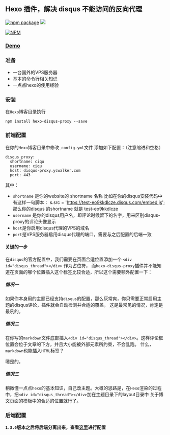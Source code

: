 ## Hexo 插件，解决 disqus 不能访问的反向代理
[![npm package](https://img.shields.io/npm/v/hexo-disqus-proxy.svg?style=flat)](https://www.npmjs.org/package/hexo-disqus-proxy)
![](https://img.shields.io/badge/node-%3E7.6-brightgreen.svg)

[![NPM](https://nodei.co/npm/hexo-disqus-proxy.png)](https://nodei.co/npm/hexo-disqus-proxy/)


### [Demo](https://ycwalker.com/test-disqus-proxy/)

### 准备
* 一台国外的VPS服务器
* 基本的命令行相关知识
* 一点点hexo的使用经验

### 安装

在`Hexo`博客目录执行
```
npm install hexo-disqus-proxy --save
```

### 前端配置

在你的`Hexo`博客目录中修改`_config.yml`文件
添加如下配置：（注意缩进和空格）
```
disqus_proxy:
  shortname: ciqu
  username: ciqu
  host: disqus-proxy.ycwalker.com
  port: 443
```
其中：
* `shortname` 是你的website的 shortname 名称 比如在你的disqus安装代码中 有这样一句脚本：
         s.src = 'https://test-eo9kkdlcze.disqus.com/embed.js';
         那么你的disqus 的shortname 就是 test-eo9kkdlcze
* `username` 是你的disqus用户名，即评论时候留下的名字，用来区别disqus-proxy的评论头像显示
* `host`是你启用disqus代理的VPS的域名
* `port`是VPS服务器启用disqus代理的端口，需要与之后配置的后端一致

#### 关键的一步

在`disqus`的官方配置中，我们需要在页面合适位置添加一个 `<div id="disqus_thread"></div>` 作为占位符，
而`hexo-disqus-proxy`插件并不能知道在页面的哪个位置插入这个标签比较合适，所以这个需要额外配置一下：

##### 情况一
如果你本身用的主题已经支持`disqus`的配置，那么灰常爽，你只需要正常启用主题的disqus评论，插件就会自动检测并合适的覆盖，
这是最常见的情况，肯定是最吼的。
##### 情况二
在你写的`markdown`文件底部插入`<div id="disqus_thread"></div>`。这样评论框位置会位于文章的下方，并且大小能被外部元素所约束，不会乱跑。
什么，`markdown`也能插入`HTML`标签？

嗯是的。
##### 情况三
稍微懂一点点`hexo`的基本知识，自己改主题。大概的思路是，在`Hexo`渲染的过程中，把`<div id="disqus_thread"></div>`加在主题目录下的layout目录中
关于博文页面的模板中的合适的位置就行了。

### 后端配置

**`1.3.0`版本之后将后端分离出来，查看[这里](https://github.com/ciqulover/disqus-proxy-server)进行配置** 
